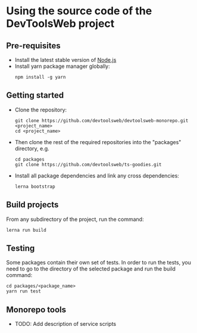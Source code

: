 # Using the source code of the DevToolsWeb project

## Pre-requisites

- Install the latest stable version of [Node.js](https://nodejs.org/en/)
- Install yarn package manager globally:
  ```
  npm install -g yarn
  ```

## Getting started

- Clone the repository:
  ```
  git clone https://github.com/devtoolsweb/devtoolsweb-monorepo.git <project_name>
  cd <project_name>
  ```

- Then clone the rest of the required repositories into the "packages" directory, e.g.
  ```
  cd packages
  git clone https://github.com/devtoolsweb/ts-goodies.git
  ```

- Install all package dependencies and link any cross dependencies:
  ```
  lerna bootstrap
  ```

## Build projects

From any subdirectory of the project, run the command:
```
lerna run build
```

## Testing

Some packages contain their own set of tests. In order to run the tests, you need to go to the directory of the selected package and run the build command:

```
cd packages/<package_name>
yarn run test
```

## Monorepo tools

- TODO: Add description of service scripts

